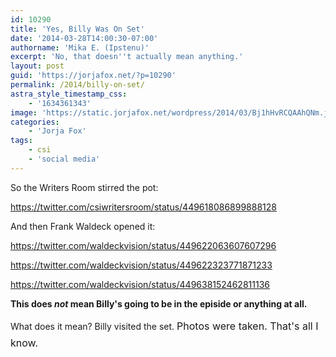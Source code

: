 ```yaml
---
id: 10290
title: 'Yes, Billy Was On Set'
date: '2014-03-28T14:00:30-07:00'
authorname: 'Mika E. (Ipstenu)'
excerpt: 'No, that doesn''t actually mean anything.'
layout: post
guid: 'https://jorjafox.net/?p=10290'
permalink: /2014/billy-on-set/
astra_style_timestamp_css:
    - '1634361343'
image: 'https://static.jorjafox.net/wordpress/2014/03/Bj1hHvRCQAAhQNm.jpg'
categories:
    - 'Jorja Fox'
tags:
    - csi
    - 'social media'
---
```


So the Writers Room stirred the pot:

https://twitter.com/csiwritersroom/status/449618086899888128

And then Frank Waldeck opened it:

https://twitter.com/waldeckvision/status/449622063607607296

https://twitter.com/waldeckvision/status/449622323771871233

https://twitter.com/waldeckvision/status/449638152462811136

**This does _not_ mean Billy's going to be in the episide or anything at all.**

What does it mean? Billy visited the set. <span style="line-height: 1.7; font-size: 1rem;">Photos were taken. That's all I know.</span>
